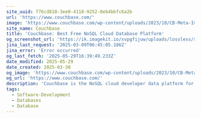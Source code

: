 ```yaml
---
site_uuid: f76cd810-3ee0-4118-9252-0eb4bbfc6a2b
url: 'https://www.couchbase.com/'
image: 'https://www.couchbase.com/wp-content/uploads/2023/10/CB-Meta-Image-1.png'
site_name: Couchbase
title: 'Couchbase: Best Free NoSQL Cloud Database Platform'
og_screenshot_url: 'https://ik.imagekit.io/xvpgfijuw/uploads/lossless/screenshots/20250529_Couchbase_og_screenshot.jpeg'
jina_last_request: '2025-03-09T06:45:05.186Z'
jina_error: 'Error occurred'
og_last_fetch: '2025-05-29T16:39:49.233Z'
date_modified: 2025-05-29
date_created: 2025-03-30
og_image: 'https://www.couchbase.com/wp-content/uploads/2023/10/CB-Meta-Image-1.png'
og_url: 'https://www.couchbase.com/'
description: 'Couchbase is the NoSQL cloud developer data platform for critical, AI-powered applications. Uncompromised speed, affordability, and ease of use.'
tags:
  - Software-Development
  - Databases
  - Database
---
```


